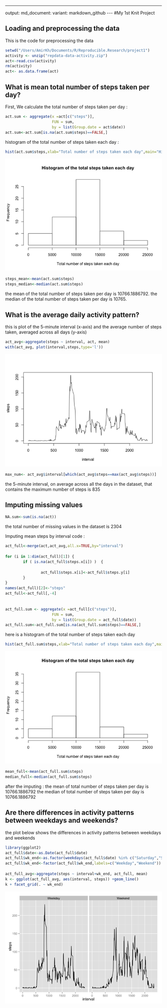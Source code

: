 ------------------------------------------------------------------------

output: md\_document: variant: markdown\_github --- \#My 1st Knit Project

Loading and preprocessing the data
----------------------------------

This is the code for preprocessing the data

``` r
setwd("/Users/AmirKh/Documents/R/Reproducible.Research/project1")
activity <- unzip("repdata-data-activity.zip")
act<-read.csv(activity)
rm(activity)
act<- as.data.frame(act)
```

What is mean total number of steps taken per day?
-------------------------------------------------

First, We calculate the total number of steps taken per day :

``` r
act.sum <- aggregate(x =act[c("steps")],
                     FUN = sum,
                     by = list(Group.date = act$date))
act.sum<-act.sum[is.na(act.sum$steps)==FALSE,]
```

histogram of the total number of steps taken each day :

``` r
hist(act.sum$steps,xlab="Total number of steps taken each day",main="Histogram of the total steps taken each day")
```

![](PA1_template_files/figure-markdown_github/unnamed-chunk-4-1.png)

``` r
steps_mean<-mean(act.sum$steps)
steps_median<-median(act.sum$steps)
```

the mean of the total number of steps taken per day is 10766.1886792. the median of the total number of steps taken per day is 10765.

What is the average daily activity pattern?
-------------------------------------------

this is plot of the 5-minute interval (x-axis) and the average number of steps taken, averaged across all days (y-axis)

``` r
act_avg<-aggregate(steps ~ interval, act, mean)
with(act_avg, plot(interval,steps,type='l'))
```

![](PA1_template_files/figure-markdown_github/unnamed-chunk-6-1.png)

``` r
max_num<- act_avg$interval[which(act_avg$steps==max(act_avg$steps))]
```

the 5-minute interval, on average across all the days in the dataset, that contains the maximum number of steps is 835

Imputing missing values
-----------------------

``` r
NA.sum<-sum(is.na(act))
```

the total number of missing values in the dataset is 2304

Imputing mean steps by interval code :

``` r
act_full<-merge(act,act_avg,all.x=TRUE,by="interval")

for (i in 1:dim(act_full)[1]) {
        if ( is.na(act_full$steps.x[i]) )  {
                
                act_full$steps.x[i]<-act_full$steps.y[i]
        }
}
names(act_full)[2]<-"steps"
act_full<-act_full[,-4]             


act_full.sum <- aggregate(x =act_full[c("steps")],
                     FUN = sum,
                     by = list(Group.date = act_full$date))
act_full.sum<-act_full.sum[is.na(act_full.sum$steps)==FALSE,]
```

here is a histogram of the total number of steps taken each day

``` r
hist(act_full.sum$steps,xlab="Total number of steps taken each day",main="Histogram of the total steps taken each day")        
```

![](PA1_template_files/figure-markdown_github/unnamed-chunk-9-1.png)

``` r
mean_full<-mean(act_full.sum$steps)
median_full<-median(act_full.sum$steps)
```

after the imputing : the mean of total number of steps taken per day is 10766.1886792 the median of total number of steps taken per day is 10766.1886792

Are there differences in activity patterns between weekdays and weekends?
-------------------------------------------------------------------------

the plot below shows the differences in activity patterns between weekdays and weekends

``` r
library(ggplot2) 
act_full$date<-as.Date(act_full$date)
act_full$wk_end<-as.factor(weekdays(act_full$date) %in% c("Saturday","Sunday"))
act_full$wk_end<-factor(act_full$wk_end,labels=c("Weekday","Weekend"))

act_full_avg<-aggregate(steps ~ interval+wk_end, act_full, mean)
k <- ggplot(act_full_avg, aes(interval, steps)) +geom_line()
k + facet_grid(. ~ wk_end)
```

![](PA1_template_files/figure-markdown_github/unnamed-chunk-10-1.png)
